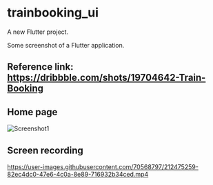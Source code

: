 # trainbooking_ui

A new Flutter project.


Some screenshot of a Flutter application.


## Reference link: https://dribbble.com/shots/19704642-Train-Booking

## Home page
![Screenshot1](https://user-images.githubusercontent.com/70568797/212474290-03a1fbf0-a48d-4141-a06d-d595cb2997e9.png)

## Screen recording



https://user-images.githubusercontent.com/70568797/212475259-82ec4dc0-47e6-4c0a-8e89-716932b34ced.mp4





